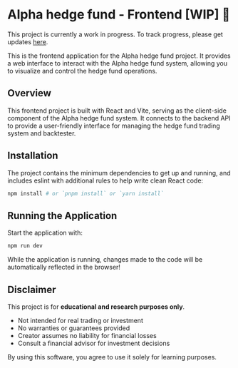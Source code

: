 # Alpha hedge fund - Frontend [WIP] 🚧
This project is currently a work in progress.  To track progress, please get updates [here](https://x.com/mwangimuse).

This is the frontend application for the Alpha hedge fund project. It provides a web interface to interact with the Alpha hedge fund system, allowing you to visualize and control the hedge fund operations.

## Overview

This frontend project is built with React and Vite, serving as the client-side component of the Alpha hedge fund system. It connects to the backend API to provide a user-friendly interface for managing the hedge fund trading system and backtester.

## Installation

The project contains the minimum dependencies to get up and running, and includes eslint with additional rules to help write clean React code:

```bash
npm install # or `pnpm install` or `yarn install`
```

## Running the Application

Start the application with:

```bash
npm run dev
```

While the application is running, changes made to the code will be automatically reflected in the browser!

## Disclaimer

This project is for **educational and research purposes only**.

- Not intended for real trading or investment
- No warranties or guarantees provided
- Creator assumes no liability for financial losses
- Consult a financial advisor for investment decisions

By using this software, you agree to use it solely for learning purposes.
